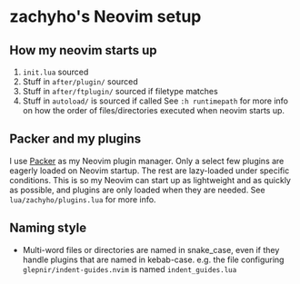 # zachyho's Neovim setup

## How my neovim starts up
1. `init.lua` sourced
2. Stuff in `after/plugin/` sourced
3. Stuff in `after/ftplugin/` sourced if filetype matches
4. Stuff in `autoload/` is sourced if called
See `:h runtimepath` for more info on how the order of files/directories executed when neovim starts up.

## Packer and my plugins
I use [Packer](https://github.com/wbthomason/packer.nvim) as my Neovim plugin manager.
Only a select few plugins are eagerly loaded on Neovim startup. The rest are lazy-loaded under
specific conditions. This is so my Neovim can start up as lightweight and as quickly as possible,
and plugins are only loaded when they are needed. See `lua/zachyho/plugins.lua` for more info.

## Naming style
- Multi-word files or directories are named in snake_case, even if they handle plugins that are
named in kebab-case. e.g. the file configuring `glepnir/indent-guides.nvim` is named `indent_guides.lua`
